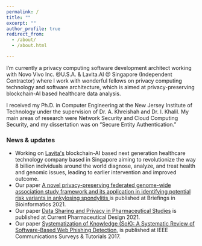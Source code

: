 ```yaml
---
permalink: / 
title: ""
excerpt: ""
author_profile: true
redirect_from:
  - /about/
  - /about.html

---
```


I’m currently a privacy computing software development architect working with Novo Vivo Inc. @U.S.A. & Lavita.AI @ Singapore (Independent Contractor) where I work with wonderful fellows on privacy computing technology and software architecture, which is aimed at privacy-preserving blockchain-AI based healthcare data analysis.

I received my Ph.D. in Computer Engineering at the New Jersey Institute of Technology under the supervision of Dr. A. Khreishah and Dr. I. Khalil. My main areas of research were Network Security and Cloud Computing Security, and my dissertation was on “Secure Entity Authentication.”

### News & updates
* Working on [Lavita's](https://www.lavita.ai/) blockchain-AI based next generation healthcare technology company based in Singapore aiming to revolutionize the way 8 billion individuals around the world diagnose, analyze, and treat health and genomic issues, leading to earlier intervention and improved outcome.
* Our paper [A novel privacy-preserving federated genome-wide association study framework and its application in identifying potential risk variants in ankylosing spondylitis ](https://academic.oup.com/bib/article-abstract/22/3/bbaa090/5860679) is published at Briefings in Bioinformatics 2021.
* Our paper [Data Sharing and Privacy in Pharmaceutical Studies]([https://aclanthology.org/2022.csrr-1.6/](https://www.ingentaconnect.com/content/ben/cpd/2021/00000027/00000007/art00003)) is published at Current Pharmaceutical Design 2021.
* Our paper [Systematization of Knowledge (SoK): A Systematic Review of Software-Based Web Phishing Detection](https://ieeexplore.ieee.org/abstract/document/8036198), is  published at IEEE Communications Surveys & Tutorials 2017.
